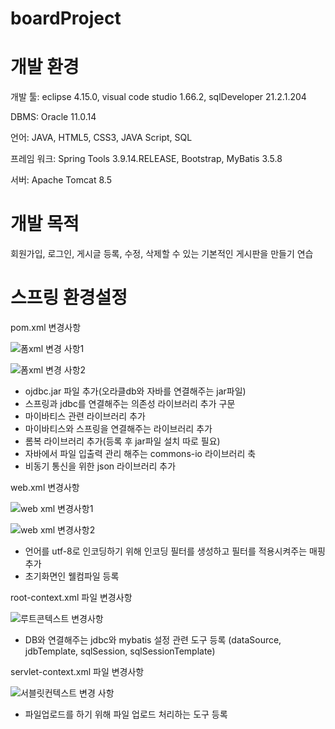 # boardProject

# 개발 환경

개발 툴: eclipse 4.15.0, visual code studio 1.66.2, sqlDeveloper 21.2.1.204

DBMS: Oracle 11.0.14

언어: JAVA, HTML5, CSS3, JAVA Script, SQL

프레임 워크: Spring Tools 3.9.14.RELEASE, Bootstrap, MyBatis 3.5.8

서버: Apache Tomcat 8.5


# 개발 목적
	
회원가입, 로그인, 게시글 등록, 수정, 삭제할 수 있는 기본적인 게시판을 만들기 연습


# 스프링 환경설정
pom.xml 변경사항

![폼xml 변경 사항1](https://user-images.githubusercontent.com/98066327/163905302-6193a0ca-d046-4296-8d53-0924a7520e49.PNG)

![폼xml 변경 사항2](https://user-images.githubusercontent.com/98066327/163906261-3f814a93-ad98-40a0-890b-d82c0eb85580.PNG)

- ojdbc.jar 파일 추가(오라클db와 자바를 연결해주는 jar파일)
- 스프링과 jdbc를 연결해주는 의존성 라이브러리 추가 구문
- 마이바티스 관련 라이브러리 추가
- 마이바티스와 스프링을 연결해주는 라이브러리 추가
- 롬복 라이브러리 추가(등록 후 jar파일 설치 따로 필요)
- 자바에서 파일 입출력 관리 해주는 commons-io 라이브러리 축
- 비동기 통신을 위한 json 라이브러리 추가


web.xml 변경사항

![web xml 변경사항1](https://user-images.githubusercontent.com/98066327/163906491-ef1c4923-25e5-423f-b681-3bbfa3871945.PNG)

![web xml 변경사항2](https://user-images.githubusercontent.com/98066327/163906793-58703c79-479c-4fbe-b48e-7b0de4b5fb83.PNG)

- 언어를 utf-8로 인코딩하기 위해 인코딩 필터를 생성하고 필터를 적용시켜주는 매핑 추가
- 초기화면인 웰컴파일 등록


root-context.xml 파일 변경사항

![루트콘텍스트 변경사항](https://user-images.githubusercontent.com/98066327/163906883-3e95d8bb-a21c-4fab-b23c-382d1a93b38f.PNG)

- DB와 연결해주는 jdbc와 mybatis 설정 관련 도구 등록
   (dataSource, jdbTemplate, sqlSession, sqlSessionTemplate)


servlet-context.xml 파일 변경사항

![서블릿컨텍스트 변경 사항](https://user-images.githubusercontent.com/98066327/163907300-683f6e8a-bca2-4354-b69d-1b549d589fab.PNG)

- 파일업로드를 하기 위해 파일 업로드 처리하는 도구 등록
